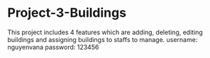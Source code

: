 # Project-3-Buildings
This project includes 4 features which are adding, deleting, editing buildings and assigning buildings to staffs to manage.
username: nguyenvana
password: 123456
